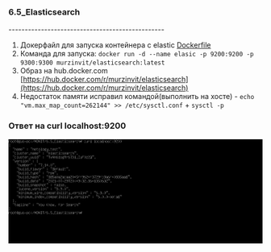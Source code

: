 ### 6.5_Elasticsearch </br>
------------------------------------------------ </br>
1) Докерфайл для запуска контейнера с elastic [Dockerfile](https://github.com/murzinvit/6.5_Elasticsearch/blob/a8a330bba50adf20b79806c6d4a4cbd14fd8061f/Dockerfile) </br>
2) Команда для запуска: `docker run -d --name elasic -p 9200:9200 -p 9300:9300 murzinvit/elasticsearch:latest` </br>
3) Образ на hub.docker.com [https://hub.docker.com/r/murzinvit/elasticsearch](https://hub.docker.com/r/murzinvit/elasticsearch) </br>
4) Недостаток памяти исправил командой(выполнить на хосте) - `echo "vm.max_map_count=262144" >> /etc/sysctl.conf` + `sysctl -p` 

### Ответ на curl localhost:9200 </br>
![screen](https://github.com/murzinvit/screen/blob/206ccda678374d1efa816bbb50e5a47857c7d363/Elastic_screen_curl_9200.png)
